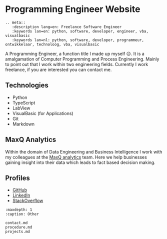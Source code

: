 # Programming Engineer Website 

```{eval-rst}
.. meta::
   :description lang=en: Freelance Software Engineer
   :keywords lan=en: python, software, developer, engineer, vba, visualbasic
   :keywords lan=nl: python, software, developer, programmeur, ontwikkelaar, technoloog, vba, visualbasic

```


A Programming Engineer, a function title I made up myself 😉. It is a amalgamation of Computer Programming and Process Engineering. Mainly to point out that I work within two engineering fields. Currently I work freelance, if you are interested you can contact me. 

## Technologies

- Python
- TypeScript
- LabView
- VisualBasic (for Applications)
- Git
- Markdown

## MaxQ Analytics
Within the domain of Data Engineering and Business Intelligence I work with my colleagues at the [MaxQ analytics](https://www.maxqanalytics.io) team. Here we help businesses gaining insight into their data which leads to fact based decision making.

## Profiles
- [GitHub](https://github.com/Jeroendevr)
- [LinkedIn](https://www.linkedin.com/in/jeroen-de-vries-014086224)
- [StackOverflow](https://stackoverflow.com/users/4465153/jeroendv)




```{toctree}
:maxdepth: 1
:caption: Other

contact.md
procedure.md
projects.md
```



<!-- .. Indices and tables
.. ==================

.. * :ref:`genindex`
.. * :ref:`modindex`
.. * :ref:`search` -->
